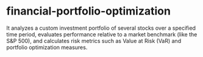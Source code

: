 # financial-portfolio-optimization
It analyzes a custom investment portfolio of several stocks over a specified time period, evaluates performance relative to a market benchmark (like the S&amp;P 500), and calculates risk metrics such as Value at Risk (VaR) and portfolio optimization measures.
